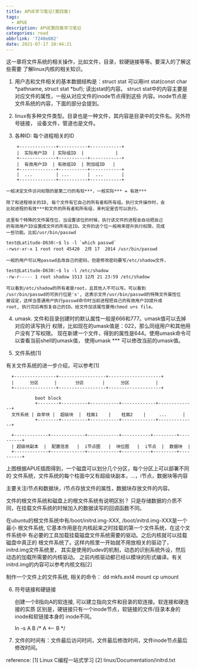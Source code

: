 ```yaml
---
title: APUE学习笔记(第四章)
tags:
  - APUE
description: APUE第四章学习笔记
categories: read
abbrlink: '7240e082'
date: 2021-07-17 10:44:21
---
```


这一章将文件系统的相关操作，比如文件，目录，软硬链接等等。要深入的了解这些需要
了解linux内核的相关知识。

1. 用户态和文件相关的基本数据结构是：struct stat
   可以用int stat(const char *pathname, struct stat *buf); 读出stat的内容。
   struct stat中的内容主要是对应文件的属性，一般从对应文件的inode节点得到这些
   内容。inode节点是文件系统的内容，下面的部分会提到。

2. linux有多种文件类型。目录也是一种文件，其内容是目录中的文件名。另外符号链接，
   设备文件，管道也是文件。

3. 各种ID: 每个进程相关的ID
```
    +--------------+-----------+------------+
    |  实际用户ID  | 实际组ID  |            |
    +--------------+-----------+------------+
    |  有效用户ID  | 有效组ID  | 附加组ID   |
    +--------------+-----------+------------+
    |  ...         | ...       |  ...       |
    +--------------+-----------+------------+
```
    一般决定文件访问权限的是第二行的有较***，一般实际*** = 有效***

    除了和进程相关的ID, 每个文件有它自己的所有者和所有组。执行文件操作时，会
    比较进程的有效***和文件的所有者和所有组，来判定是否可以执行。

    这里有个特殊的文件属性位，当设置该位的时候，执行该文件的进程会自动把自己
    的有效用户ID设置成文件的所有这ID。文件的这个位一般用来提升执行权限，完成
    一些功能。比如/usr/bin/passwd

    test@Latitude-D630:~$ ls -l `which passwd`
    -rwsr-xr-x 1 root root 45420  2月 17  2014 /usr/bin/passwd

    一般的用户可以用passwd去改自己的密码，但是修改密码要写/etc/shadow文件，

    test@Latitude-D630:~$ ls -l /etc/shadow
    -rw-r----- 1 root shadow 1513 12月 21 23:59 /etc/shadow
    
    可以看到/etc/shadow的所有者是root，且其他人不可以写。可以看到
    /usr/bin/passwd的可执行位是's', 这表示文件/usr/bin/passwd的特殊文件属性位
    被设定，这样当普通用户执行passwd命令时当前进程把自己的有效用户ID提升成
    root, 执行完后再恢复自己的ID。给文件加该属性要用chmod u+s file。

4. umask.
   文件和目录创建时的默认属性一般是666和777。umask值可以去掉对应的读写执行
   权限，比如现在的umask值是：022，那么同组用户和其他用户没有了写权限。
   现在新建一个文件，得到的属性是644。使用umask命令可以查看当前shell的umask值，
   使用umask *** 可以修改当前的umask值。

5. 文件系统[1]

  有关文件系统的进一步介绍，可以参考[1]
```
  +----------------+------------------+--------------------+
  |      分区      |       分区       |      分区          |
  +----------------+------------------+--------------------+

           boot block
           +--------+----------+-----------+-------------+--------------+
  文件系统 | 自举块 |  超级块  |  柱面1    |    柱面2    |     ...      |
           +--------+----------+-----------+-------------+--------------+

  +-------------+-------------+------------+-----------+---------+----------+
  | 超级块副本  |  配置信息   |  i节点图   |  块位图   |  i节点  |  数据块  |
  +-------------+-------------+------------+-----------+---------+----------+
```
  上图根据APUE插图得到，一个磁盘可以划分几个分区，每个分区上可以部署不同的
  文件系统，文件系统的每个柱面中又有超级块副本，...，i节点，数据块等内容

  主要关注i节点和数据块，i节点存放文件的属性，数据块存放文件的内容。

  文件的根文件系统和磁盘上的根文件系统有说明区别？
  只是存储数据的介质不同，在挂载文件系统的时候加入的数据读写的回调函数不同。

  在ubuntu的根文件系统中有/boot/initrd.img-XXX, /boot/initrd.img-XXX是一个最小
  根文件系统, 它基本作用是在内核起来之时挂载的第一个文件系统，在这个文件系统中
  有必要的工具加载挂载磁盘文件系统需要的驱动。之后内核就可以挂载磁盘中真正的
  根文件系统了。这样内核里一开始就不用放相关的驱动了，initrd.img文件系统里，
  其实是使用的udev的机制，动态的识别系统外设，然后动态的加载所需要的内核驱动。
  之前内核驱动都已经以模块的形式编译。有关initrd.img的内容可以参考内核文档[2]


  制作一个文件上的文件系统, 相关的命令：
  dd mkfs.ext4 mount cp umount

6. 符号链接和硬链接

   创建一个B指向A的软连接, 可以建立指向文件和目录的软连接。软连接和硬连接的实质
   区别是，硬链接只有一个inode节点，软链接的文件/目录本身的inode和软链接本身的
   inode不同。

   ln -s A B  /* A <-- B */

7. 文件的时间有：文件最后访问时间，文件最后修改时间，文件inode节点最后修改时间。

reference:
[1] Linux C编程一站式学习
[2] linux/Documentation/initrd.txt
